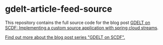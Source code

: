 # gdelt-article-feed-source

This repository contains the full source code for the blog post [GDELT on SCDF: Implementing a custom source application with spring cloud streams](https://www.syscrest.com/2020/03/gdelt-on-scdf-2-4-0-implementing-a-source-as-a-function-supplier-with-spring-cloud-function/).

[Find out more about the blog post series "GDELT on SCDF".](https://www.syscrest.com/2019/08/blog-post-series-processing-gdeltproject-dot-org-data-with-spring-cloud-data-flow-2-2-0-on-kubernetes/)

